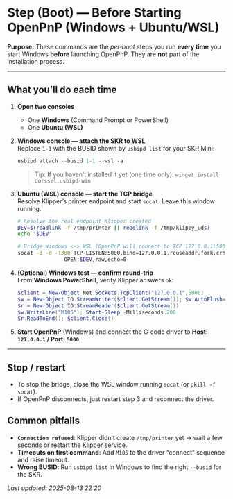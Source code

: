 # Step (Boot) — Before Starting OpenPnP (Windows + Ubuntu/WSL)

**Purpose:** These commands are the *per‑boot* steps you run **every time** you start Windows **before** launching OpenPnP.
They are **not** part of the installation process.

---

## What you’ll do each time

1. **Open two consoles**  
   - One **Windows** (Command Prompt or PowerShell)  
   - One **Ubuntu (WSL)**

2. **Windows console — attach the SKR to WSL**  
   Replace `1-1` with the BUSID shown by `usbipd list` for your SKR Mini:
   ```powershell
   usbipd attach --busid 1-1 --wsl -a
   ```
   > Tip: If you haven’t installed it yet (one time only): `winget install dorssel.usbipd-win`

3. **Ubuntu (WSL) console — start the TCP bridge**  
   Resolve Klipper’s printer endpoint and start `socat`. Leave this window running.
   ```bash
   # Resolve the real endpoint Klipper created
   DEV=$(readlink -f /tmp/printer || readlink -f /tmp/klippy_uds)
   echo "$DEV"

   # Bridge Windows <-> WSL (OpenPnP will connect to TCP 127.0.0.1:5000)
   socat -d -d -T300 TCP-LISTEN:5000,bind=127.0.0.1,reuseaddr,fork,crnl \
                  OPEN:$DEV,raw,echo=0
   ```

4. **(Optional) Windows test — confirm round‑trip**  
   From **Windows PowerShell**, verify Klipper answers `ok`:
   ```powershell
   $client = New-Object Net.Sockets.TcpClient("127.0.0.1",5000)
   $w = New-Object IO.StreamWriter($client.GetStream()); $w.AutoFlush=$true
   $r = New-Object IO.StreamReader($client.GetStream())
   $w.WriteLine("M105"); Start-Sleep -Milliseconds 200
   $r.ReadToEnd(); $client.Close()
   ```

5. **Start OpenPnP** (Windows) and connect the G‑code driver to **Host: `127.0.0.1` / Port: `5000`**.

---

## Stop / restart
- To stop the bridge, close the WSL window running `socat` (or `pkill -f socat`).  
- If OpenPnP disconnects, just restart step 3 and reconnect the driver.

## Common pitfalls
- **`Connection refused`**: Klipper didn’t create `/tmp/printer` yet → wait a few seconds or restart the Klipper service.  
- **Timeouts on first command**: Add `M105` to the driver “connect” sequence and raise timeout.  
- **Wrong BUSID**: Run `usbipd list` in Windows to find the right `--busid` for the SKR.

*Last updated: 2025-08-13 22:20*

